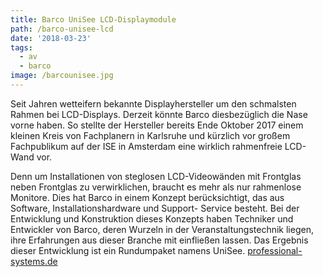 ```yaml
---
title: Barco UniSee LCD-Displaymodule
path: /barco-unisee-lcd
date: '2018-03-23'
tags:
  - av
  - barco
image: /barcounisee.jpg
---
```


Seit Jahren wetteifern bekannte Displayhersteller um den schmalsten Rahmen bei LCD-Displays. Derzeit könnte Barco diesbezüglich die Nase vorne haben. So stellte der Hersteller bereits Ende Oktober 2017 einem kleinen Kreis von Fachplanern in Karlsruhe und kürzlich vor großem Fachpublikum auf der ISE in Amsterdam eine wirklich rahmenfreie LCD-Wand vor.

Denn um Installationen von steglosen LCD-Videowänden mit Frontglas neben Frontglas zu verwirklichen, braucht es mehr als nur rahmenlose Monitore. Dies hat Barco in einem Konzept berücksichtigt, das aus Software, Installationshardware und Support- Service besteht. Bei der Entwicklung und Konstruktion dieses Konzepts haben Techniker und Entwickler von Barco, deren Wurzeln in der Veranstaltungstechnik liegen, ihre Erfahrungen aus dieser Branche mit einfließen lassen. Das Ergebnis dieser Entwicklung ist ein Rundumpaket namens UniSee. [professional-systems.de](https://www.professional-system.de/features/barco-unisee-lcd-displaymodule/)